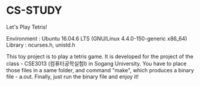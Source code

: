 # CS-STUDY
Let's Play Tetris!

Environment : Ubuntu 16.04.6 LTS (GNU/Linux 4.4.0-150-generic x86_64)
Library : ncurses.h, unistd.h

This toy project is to play a tetris game. It is developed for the project of the class - CSE3013 (컴퓨터공학실험I) in Sogang University.
You have to place those files in a same folder, and command "make", which produces a binary file - a.out.
Finally, just run the binary file and enjoy it!
